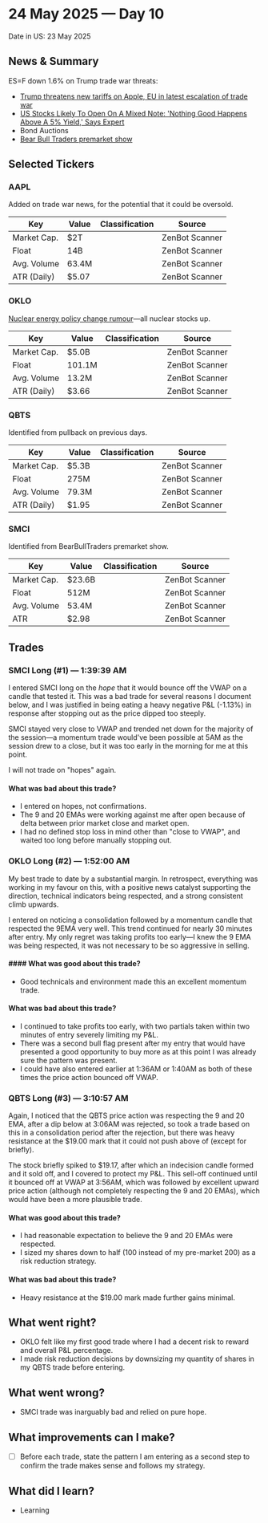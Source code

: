 # 24 May 2025 — Day 10

Date in US: 23 May 2025

## News & Summary

ES=F down 1.6% on Trump trade war threats:

- [Trump threatens new tariffs on Apple, EU in latest escalation of trade war](https://finance.yahoo.com/news/live/tariffs-live-updates-trump-threatens-new-tariffs-on-apple-eu-in-latest-escalation-of-trade-war-191201009.html)
- [US Stocks Likely To Open On A Mixed Note: 'Nothing Good Happens Above A 5% Yield,' Says Expert](https://www.benzinga.com/government/regulations/25/05/45583163/us-stocks-likely-to-open-on-a-mixed-note-nothing-good-happens-above-a-5-yield-says-expert)
- Bond Auctions
- [Bear Bull Traders premarket show](https://www.youtube.com/watch?v=8otj9iH4ZTA)

## Selected Tickers

### AAPL

Added on trade war news, for the potential that it could be oversold.

| Key         | Value | Classification | Source         |
| ----------- | ----- | -------------- | -------------- |
| Market Cap. | $2T   |                | ZenBot Scanner |
| Float       | 14B   |                | ZenBot Scanner |
| Avg. Volume | 63.4M |                | ZenBot Scanner |
| ATR (Daily) | $5.07 |                | ZenBot Scanner |

### OKLO

[Nuclear energy policy change rumour](https://www.cnbc.com/2025/05/23/nuclear-stocks-rally-on-report-trump-to-sign-orders-to-support-industry.html)—all nuclear stocks up.

| Key         | Value  | Classification | Source         |
| ----------- | ------ | -------------- | -------------- |
| Market Cap. | $5.0B  |                | ZenBot Scanner |
| Float       | 101.1M |                | ZenBot Scanner |
| Avg. Volume | 13.2M  |                | ZenBot Scanner |
| ATR (Daily) | $3.66  |                | ZenBot Scanner |

### QBTS

Identified from pullback on previous days.

| Key         | Value | Classification | Source         |
| ----------- | ----- | -------------- | -------------- |
| Market Cap. | $5.3B |                | ZenBot Scanner |
| Float       | 275M  |                | ZenBot Scanner |
| Avg. Volume | 79.3M |                | ZenBot Scanner |
| ATR (Daily) | $1.95 |                | ZenBot Scanner |

### SMCI

Identified from BearBullTraders premarket show.

| Key         | Value  | Classification | Source         |
| ----------- | ------ | -------------- | -------------- |
| Market Cap. | $23.6B |                | ZenBot Scanner |
| Float       | 512M   |                | ZenBot Scanner |
| Avg. Volume | 53.4M  |                | ZenBot Scanner |
| ATR         | $2.98  |                | ZenBot Scanner |

## Trades

### SMCI Long (#1) — 1:39:39 AM

I entered SMCI long on the _hope_ that it would bounce off the VWAP on a candle that tested it. This was a bad trade for several reasons I document below, and I was justified in being eating a heavy negative P&L (-1.13%) in response after stopping out as the price dipped too steeply. 

SMCI stayed very close to VWAP and trended net down for the majority of the session—a momentum trade would've been possible at 5AM as the session drew to a close, but it was too early in the morning for me at this point.

I will not trade on "hopes" again.

#### What was bad about this trade?

- I entered on hopes, not confirmations.
- The 9 and 20 EMAs were working against me after open because of delta between prior market close and market open.
- I had no defined stop loss in mind other than "close to VWAP", and waited too long before manually stopping out.

### OKLO Long (#2) — 1:52:00 AM

My best trade to date by a substantial margin. In retrospect, everything was working in my favour on this, with a positive news catalyst supporting the direction, technical indicators being respected, and a strong consistent climb upwards.

I entered on noticing a consolidation followed by a momentum candle that respected the 9EMA very well. This trend continued for nearly 30 minutes after entry. My only regret was taking profits too early—I knew the 9 EMA was being respected, it was not necessary to be so aggressive in selling.

#### #### What was good about this trade?

* Good technicals and environment made this an excellent momentum trade.

#### What was bad about this trade?

- I continued to take profits too early, with two partials taken within two minutes of entry severely limiting my P&L.
- There was a second bull flag present after my entry that would have presented a good opportunity to buy more as at this point I was already sure the pattern was present.
- I could have also entered earlier at 1:36AM or 1:40AM as both of these times the price action bounced off VWAP.

### QBTS Long (#3) — 3:10:57 AM

Again, I noticed that the QBTS price action was respecting the 9 and 20 EMA, after a dip below at 3:06AM was rejected,  so took a trade based on this in a consolidation period after the rejection, but there was heavy resistance at the $19.00 mark that it could not push above of (except for briefly).

The stock briefly spiked to $19.17, after which an indecision candle formed and it sold off, and I covered to protect my P&L. This sell-off continued until it bounced off at VWAP at 3:56AM, which was followed by excellent upward price action (although not completely respecting the 9 and 20 EMAs), which would have been a more plausible trade.

#### What was good about this trade?

* I had reasonable expectation to believe the 9 and 20 EMAs were respected.
* I sized my shares down to half (100 instead of my pre-market 200) as a risk reduction strategy.

#### What was bad about this trade?

- Heavy resistance at the $19.00 mark made further gains minimal.

## What went right?

- OKLO felt like my first good trade where I had a decent risk to reward and overall P&L percentage.
- I made risk reduction decisions by downsizing my quantity of shares in my QBTS trade before entering.

## What went wrong?

- SMCI trade was inarguably bad and relied on pure hope.

## What improvements can I make?

- [ ] Before each trade, state the pattern I am entering as a second step to confirm the trade makes sense and follows my strategy.

## What did I learn?

- Learning
